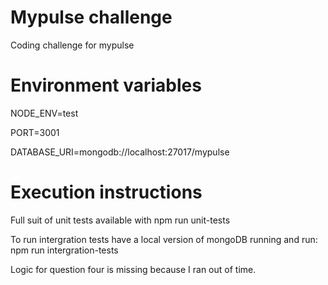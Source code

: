 # Mypulse challenge

Coding challenge for mypulse

# Environment variables

NODE_ENV=test

PORT=3001

DATABASE_URI=mongodb://localhost:27017/mypulse

# Execution instructions

Full suit of unit tests available with npm run unit-tests

To run intergration tests have a local version of mongoDB running and run: npm run intergration-tests

Logic for question four is missing because I ran out of time. 
